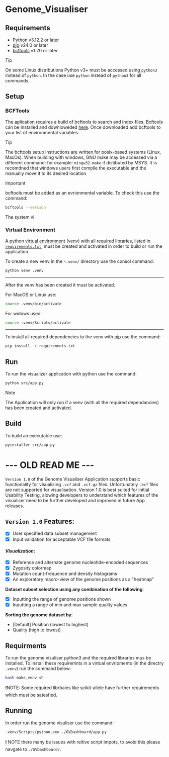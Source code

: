 # Genome_Visualiser

## Requirements
- [Python](https://www.python.org/downloads/) v3.12.2 or later
- [pip](https://pypi.org/project/pip/) v24.0 or later
- [bcftools](https://www.htslib.org/download/) v1.20 or later

> [!TIP]
> On some Linux distributions Python v3+ must be accessed using `python3` instead of `python`. 
> In the case use `python` instead of `python3` for all commands.


## Setup 
### BCFTools 
The aplication requires a build of bcftools to search and index files. Bcftools can be installed and downloweded [here](https://www.htslib.org/download/). Once downloaded add bcftools to your list of environmental variables.
> [!TIP]
> The bcftools setup instructions are written for posix-based systems (Linux, MacOs).
> When building with windows, GNU make may be accessed via a different command: for example: `mingw32-make` if distibuted by MSYS.
> It is recomdned that windows users first complie the executable and the manually move it to its desired location

> [!IMPORTANT]
> bcftools must be added as an evrionmental variable. To check this use the command:
> ```bash
> bcftools --version
> ```

The system vi
### Virtual Environment
A python [virtual environment](https://docs.python.org/3/library/venv.html) (venv) with all required libraries, listed in [`requirements.txt`](requirements.txt), must be created and activated in order to build or run the application.

To create a new venv in the `~.venv/` directory use the consol command:
```bash
python venv .venv
```
---
After the venv has been created it must be activated.

For MacOS or Linux use:
```bash
source .venv/bin/activate
```
For widows used:
```bash
source .venv/Scripts/activate
```
---
To install all required dependencies to the venv with [pip](https://pypi.org/project/pip/) use the command:
```bash
pip install -r requirements.txt 
```
## Run
To run the visualizer application with python use the command:
```bash
python src/app.py
```
> [!NOTE]
> The Application will only run if a venv (with all the required dependancies) has been created and activated.

## Build 
To build an executable use:
```bash
pyinstaller src/app.py
```




# --- OLD READ ME ---
`Version 1.0` of the Genome Visualiser Application supports basic functionality for visualising `.vcf` and `.vcf.gz` files. Unfortunately `.bcf` files are not supported for visualisation. Version 1.0 is best suited for initial Usability Testing, alowing developers to understand which features of the visualiser need to be further developed and improved in future App releases.

## `Version 1.0` Features:
- [x] User specified data subset management
- [x] Input validation for acceptable VCF file formats

#### _Visualization_:
- [x] Reference and alternate genome nucleotide-encoded sequences
- [x] Zygosity colormap 
- [x] Mutation count-frequence and density histograms
- [x] An exploratory macro-view of the genome positions as a "heatmap"

**Dataset subset selection using any combination of the following**:
- [x] Inputting the range of genome positions shown 
- [x] Inputting a range of min and max sample quality values

**Sorting the genome dataset by**:
* [Default] Position (lowest to highest)
* Quality (high to lowest)


## Requirments
To run the genome visuliser python3 and the required libraries mus be installed. To install these requiremnts in a virtual envrioments (in the directry `.venv`) run the command below:
```bash
bash make_venv.sh
```
❗NOTE: Some required librbaies like scikit-allele have further requirements which must be satesfied.

## Running
In order run the genome visuliser use the command:
```bash
.venv/Scripts/python.exe ./GVDashboard/app.py
```
❗ NOTE there many be issues with reltive script impots, to avoid this please navgate to `./GVDashboard/`.

